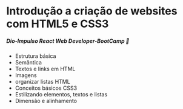 # Introdução a criação de websites com HTML5 e CSS3

##### Dio-Impulso React Web Developer-BootCamp :pushpin:



- Estrutura básica
- Semântica
- Textos e links em HTML
- Imagens
- organizar listas HTML
- Conceitos básicos CSS3
- Estilizando elementos, textos e listas
- Dimensão e alinhamento



